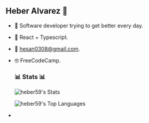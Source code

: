 ## Heber Alvarez 👋
 - 🤠 Software developer trying to get better every day.

 - 🌱 React + Typescript.

 - 💬 hesan0308@gmail.com.

 - 🤓 FreeCodeCamp.
 
   ### 📊 Stats 📊
   ![heber59's Stats](https://github-readme-stats.vercel.app/api?username=heber59&theme=vue-dark&show_icons=true&hide_border=true&count_private=true)
   
   ![heber59's Top Languages](https://github-readme-stats.vercel.app/api/top-langs/?username=heber59&theme=vue-dark&show_icons=true&hide_border=true&layout=compact)
 - 

   


